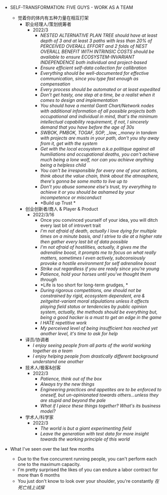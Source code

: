 - SELF-TRANSFORMATION: FIVE GUYS - WORK AS A TEAM
  - 觉着你的体内有五种力量在相互打架
    - 职业经理人/策划统筹者
      - 2022/3
        - *NESTED ALTERNATIVE PLAN TREE should have at least depth of 3 and at least 3 paths with less than 20% of PERCEIVED OVERALL EFFORT and 2 folds of NEST OVERALL BENEFIT WITH INTRINSIC COSTS should be available to ensure ECOSYSTEM-INVARIANT INDEPENDENCE both individual and project-based*
        - *Ensure efficient self-data collection for callibration*
        - *Everything should be well-documented for effective communication, since you type fast enough as compensation*
        - *Every process should be automated or at least expedited*
        - *Don't get hasty, one step at a time, be a realist when it comes to design and implementation*
        - *You should have a mental Gantt Chart/Network nodes with additional information of all possible projects both occupational and individual in mind, that's the minimum intellectual capability requirement, if not, I sincerely demand that you have before the age of 30s*
        - *SWBOK, PMBOK, TOGAF, SOP, _law, _money in tandem with projects are musts in your path, don't you shy away from it, get with the system*
        - *Get with the local ecosystem a.k.a politique against all humiliations and occupational deaths, you can't achieve much being a lone wolf, nor can you achieve anything being a helpless child*
        - *You can't be irresponsible for every one of your actions, think about the value chain, think about the atmosphere, there's gonna be some motto to live up to*
        - *Don't you abuse someone else's trust, try everything to achieve it or you should be ashamed by your incompetence or misconduct*
        - *Build up Trust *
    - 创业创新者/商人 & Player & Product
      - 2022/3/16
        - Once you convinced yourself of your idea, you will ditch every last bit of introvert trait
        - *I'm not afraid of death, actually I love dying for multiple times on a minute basis, and I strive to die at a higher rate then gather every last bit of data possible*
        - *I'm not afraid of hostilities, actually, it gives me the adrenaline boost, it prompts me to focus on what really matters, sometimes I even actively, subconsiously provoke a hostile environment for self adrenaline boost*
        - *Strike out regardless if you are ready since you're young*
        - *Patience, hold your horses until you've thought them through*
        - *Life is too short for long-term grudges, *
        - *During rigorous competitions, one should not be constrained by rigid, ecosystem dependent, era & zeitgeitst-variant moral stipulations unless it affects playing field status or tendencies by public opinion system, actually, the methods should be everything but, being a good hacker is a must to get an edge in the game*
        - *I HATE repetitive work*
        - *My perceived level of being insufficient has reached yet another level, it's time to ask for help*
    - 译员/协调者
      - *I enjoy seeing people from all parts of the world working together as a team*
      - *I enjoy helping people from drastically different background understand one another*
    - 技术人/极客&创客
      - 2022/3
        - *Patience, think out of the box*
        - *Always try the new things*
        - *Engineering practices and appetites are to be enforced to oneself, but un-opinionated towards others...unless they are stupid and beyond the pale*
        - *What if I piece these things together? What's its business model?*
    - 学术人/科学家
      - 2022/3
        - *The world is but a giant experimenting field*
        - *Leave the generation with test data for more insight towards the working principle of this world*

- What I've seen over the last few months
  - Due to the five concurrent running people, you can't perform each one to the maximum capacity.
  - I'm pretty surprised the likes of you can endure a labor contract for more than 6 months
  - You just don't know to look over your shoulder, you're constantly *在死亡线上试探*